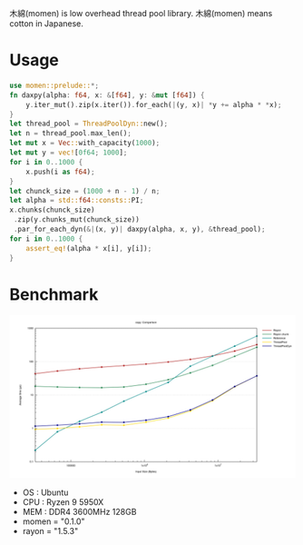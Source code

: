 木綿(momen) is low overhead thread pool library.
木綿(momen) means cotton in Japanese.

# Usage

```rust
use momen::prelude::*;
fn daxpy(alpha: f64, x: &[f64], y: &mut [f64]) {
    y.iter_mut().zip(x.iter()).for_each(|(y, x)| *y += alpha * *x);
}
let thread_pool = ThreadPoolDyn::new();
let n = thread_pool.max_len();
let mut x = Vec::with_capacity(1000);
let mut y = vec![0f64; 1000];
for i in 0..1000 {
    x.push(i as f64);
}
let chunck_size = (1000 + n - 1) / n;
let alpha = std::f64::consts::PI;
x.chunks(chunck_size)
 .zip(y.chunks_mut(chunck_size))
 .par_for_each_dyn(&|(x, y)| daxpy(alpha, x, y), &thread_pool);
for i in 0..1000 {
    assert_eq!(alpha * x[i], y[i]);
}
```

# Benchmark
<img src="image/lines.png">

* OS : Ubuntu
* CPU : Ryzen 9 5950X
* MEM : DDR4 3600MHz 128GB
* momen = "0.1.0"
* rayon = "1.5.3"
